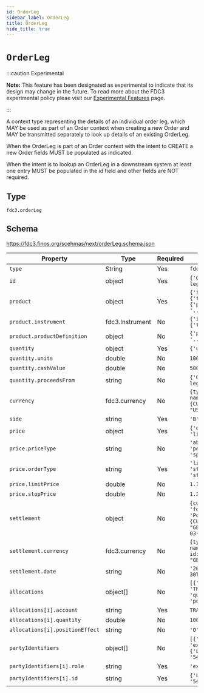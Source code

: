 ```yaml
---
id: OrderLeg
sidebar_label: OrderLeg
title: OrderLeg
hide_title: true
---
```

# `OrderLeg`

:::caution Experimental

**Note:** This feature has been designated as experimental to indicate that its design may change in the future.  To read more about the FDC3 experimental policy pleae visit our [Experimental Features](https://fdc3.finos.org/docs/fdc3-compliance#experimental-features) page.

:::

A context type representing the details of an individual order leg, which MAY be used as part of an Order context when creating a new Order and MAY be transmitted separately to look up details of an existing OrderLeg.

When the OrderLeg is part of an Order context with the intent to CREATE a new Order fields MUST be populated as indicated.

When the intent is to lookup an OrderLeg in a downstream system at least one entry MUST be populated in the id field and other fields are NOT required.

## Type

`fdc3.orderLeg`

## Schema

https://fdc3.finos.org/scehmas/next/orderLeg.schema.json

| Property| Type| Required| Example
| -| -| -| -
| `type` | String | Yes | `fdc3.orderLeg`
| `id` | object | Yes | `{'OMS': '123456789-leg1'}`
| `product` | object | Yes | `{'instrument': {'ticker':'MSFT'}} \| {'productDefinition': '...'}`
| `product.instrument` | fdc3.Instrument | No | `{'instrument': {'ticker':'MSFT'}}`
| `product.productDefinition` | object | No | `{'productDefinition': '...'}`
| `quantity` | object | Yes | `{'units': 100000.00}`
| `quantity.units` | double | No | `1000000.00`
| `quantity.cashValue` | double | No | `5000000.00`
| `quantity.proceedsFrom` | string | No | `{'OMS': '123456789-leg2'}`
| `currency` | fdc3.currency | No | `{type: 'fdc3.currency', name: 'US Dollar', id: {CURRENCY_ISOCODE: "USD"}}`
| `side` | string | Yes | `'B' \| 'S' \| 'P' \| 'R'...`
| `price` | object | Yes | `{'orderType': 'limit', 'limitPrice': 123.45}`
| `price.priceType` | string | No | `'absolute' \| 'percentage' \| 'yield' \| 'spread'...`
| `price.orderType` | string | Yes | `'limit' \| 'market' \| 'stopMarket' \| 'stopLimit'...`
| `price.limitPrice` | double | No | `1.15`
| `price.stopPrice` | double | No | `1.20`
| `settlement` | object | No | `{currency: {type: 'fdc3.currency', name: 'Pound Sterling', id: {CURRENCY_ISOCODE: "GBP"}, 'date': '2022-03-30T15:44:44+00:00'}`
| `settlement.currency` | fdc3.currency | No | `{type: 'fdc3.currency', name: 'Pound Sterling', id: {CURRENCY_ISOCODE: "GBP"}`
| `settlement.date` | string | No | `'2022-03-30T15:44:44+00:00'`
| `allocations` | object[] | No | `[{'account': 'TRADEACCOUNT1', 'quantity': 1000000.00, 'positionEffect': 'O'}]`
| `allocations[i].account` | string | Yes | `TRADEACCOUNT1`
| `allocations[i].quantity` | double | No | `1000000.00`
| `allocations[i].positionEffect` | string | No | `'O' \| 'C'`
| `partyIdentifiers` |  object[] |  No | `[{'role': 'executingFirm', 'id': {'LEI': '549300UO56I4KIWC0U51'}]`
| `partyIdentifiers[i].role` | string | Yes | `'executingFirm'`
| `partyIdentifiers[i].id` | string | Yes | `{'LEI': '549300UO56I4KIWC0U51'}`
